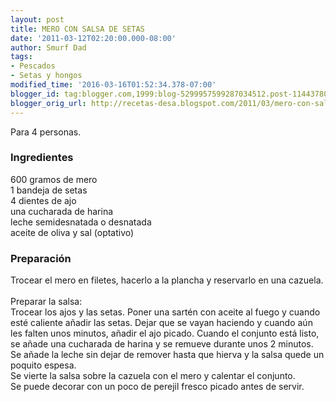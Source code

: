 ```yaml
---
layout: post
title: MERO CON SALSA DE SETAS
date: '2011-03-12T02:20:00.000-08:00'
author: Smurf Dad
tags:
- Pescados
- Setas y hongos
modified_time: '2016-03-16T01:52:34.378-07:00'
blogger_id: tag:blogger.com,1999:blog-5299957599287034512.post-11443780852885299
blogger_orig_url: http://recetas-desa.blogspot.com/2011/03/mero-con-salsa-de-setas.html
---
```


Para 4 personas.<br /><h3>Ingredientes</h3>600 gramos de mero<br />1 bandeja de setas<br />4 dientes de ajo<br />una cucharada de harina<br />leche semidesnatada o desnatada<br />aceite de oliva y sal (optativo)<br /><h3>Preparación</h3>Trocear el mero en filetes, hacerlo a la plancha y reservarlo en una cazuela.<br /><br />Preparar la salsa:<br />Trocear los ajos y las setas. Poner una sartén con aceite al fuego y cuando esté caliente añadir las setas. Dejar que se vayan haciendo y cuando aún les falten unos minutos, añadir el ajo picado. Cuando el conjunto está listo, se añade una cucharada de harina y se remueve durante unos 2 minutos. Se añade la leche sin dejar de remover hasta que hierva y la salsa quede un poquito espesa.<br />Se vierte la salsa sobre la cazuela con el mero y calentar el conjunto.<br />Se puede decorar con un poco de perejil fresco picado antes de servir.